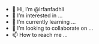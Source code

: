 - 👋 Hi, I’m @irfanfadhli
- 👀 I’m interested in ...
- 🌱 I’m currently learning ...
- 💞️ I’m looking to collaborate on ...
- 📫 How to reach me ...

<!---
irfanfadhli/irfanfadhli is a ✨ special ✨ repository because its `README.md` (this file) appears on your GitHub profile.
You can click the Preview link to take a look at your changes.
--->
